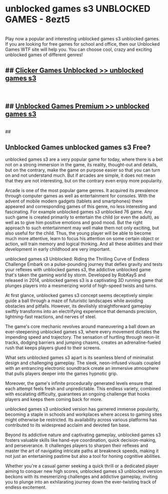 # unblocked games s3  UNBLOCKED GAMES - 8ezt5 <br>
<br>
Play now a popular and interesting unblocked games s3 unblocked games. If you are looking for free games for school and office, then our Unblocked Games WTF site will help you. You can choose cool, crazy and exciting unblocked games of different genres!


## ##  [Clicker Games Unblocked >> unblocked games s3](http://freeplayer.one?title=unblocked_games_s3&ref=UG)
  <br>

##  ## [Unblocked Games Premium >> unblocked games s3](http://freeplayer.one?title=unblocked_games_s3&ref=UG)
  <br>
  ##



## Unblocked Games unblocked games s3 Free?

unblocked games s3 are a very popular game for today, where there is a bet not on a strong immersion in the game, its reality, thought-out and details, but on the contrary, make the game on purpose easier so that you can turn on and not understand much. But if arcades are simple, it does not mean that they are not interesting, but on the contrary even enjoy more popularity.

Arcade is one of the most popular game genres. It acquired its prevalence through computer games as well as entertainment for consoles. With the advent of mobile modern gadgets (tablets and smartphones) there appeared and corresponding games of this genre, no less interesting and fascinating. For example unblocked games s3 unblocked 76 game. Any such game is created primarily to entertain the child (or even the adult), as well as to give him positive emotions and good mood. But the right approach to such entertainment may well make them not only exciting, but also useful for the child. Thus, the young player will be able to become much more attentive, learn to focus his attention on some certain object or action, will train memory and logical thinking. And all these abilities and their development in early childhood are very important.

unblocked games s3 Unblocked: Riding the Thrilling Curve of Endless Challenge
Embark on a pulse-pounding journey that defies gravity and tests your reflexes with unblocked games s3, the addictive unblocked game that's taken the gaming world by storm. Developed by RobKayS and released in 2014, unblocked games s3 is a captivating 3D running game that plunges players into a mesmerizing world of high-speed twists and turns.

At first glance, unblocked games s3 concept seems deceptively simple: guide a ball through a maze of futuristic landscapes while avoiding obstacles and pitfalls. However, its devilishly straightforward gameplay swiftly transforms into an electrifying experience that demands precision, lightning-fast reactions, and nerves of steel.

The game's core mechanic revolves around maneuvering a ball down an ever-steepening unblocked games s3, where every movement dictates the impending speed and trajectory. The sensation of hurtling through neon-lit tracks, dodging barriers and jumping chasms, creates an adrenaline-fueled rush that keeps players glued to their screens.

What sets unblocked games s3 apart is its seamless blend of minimalist design and challenging gameplay. The sleek, neon-infused visuals coupled with an entrancing electronic soundtrack create an immersive atmosphere that pulls players deeper into the games hypnotic grip.

Moreover, the game's infinite procedurally generated levels ensure that each attempt feels fresh and unpredictable. This endless variety, combined with escalating difficulty, guarantees an ongoing challenge that hooks players and keeps them coming back for more.

unblocked games s3 unblocked version has garnered immense popularity, becoming a staple in schools and workplaces where access to gaming sites might otherwise be restricted. Its availability across various platforms has contributed to its widespread acclaim and devoted fan base.

Beyond its addictive nature and captivating gameplay, unblocked games s3 fosters valuable skills like hand-eye coordination, quick decision-making, and perseverance. It challenges players to sharpen their reflexes and master the art of navigating intricate paths at breakneck speeds, making it not just an entertaining pastime but also a tool for honing cognitive abilities.

Whether you're a casual gamer seeking a quick thrill or a dedicated player aiming to conquer new high scores, unblocked games s3 unblocked version beckons with its mesmerizing challenges and addictive gameplay, inviting you to plunge into an exhilarating journey down the ever-twisting track of endless excitement.